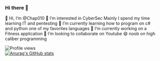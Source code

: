 ### Hi there 👋

<!--
**Chap010/Chap010** is a ✨ _special_ ✨ repository because its `README.md` (this file) appears on your GitHub profile.
-->
👋 Hi, I’m @Chap010
👀 I’m interested in CyberSec Mainly I spend my time learning IT and pentesting
🌱 I’m currently learning how to program on c# and python one of my favorites languages
🔭 I’m currently working on a Fitness application
👯 I’m looking to collaborate on Youtube
😄 noob on high caliber programming 

![Profile views](https://gpvc.arturio.dev/chapit10)  
[![Anurag's GitHub stats](https://github-readme-stats.vercel.app/api?username=chapito10)](https://github.com/anuraghazra/github-readme-stats)
